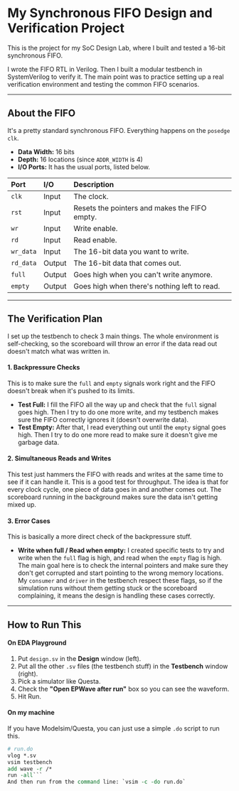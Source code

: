 
# My Synchronous FIFO Design and Verification Project

This is the project for my SoC Design Lab, where I built and tested a 16-bit synchronous FIFO.

I wrote the FIFO RTL in Verilog. Then I built a modular testbench in SystemVerilog to verify it. The main point was to practice setting up a real verification environment and testing the common FIFO scenarios.

---

## About the FIFO

It's a pretty standard synchronous FIFO. Everything happens on the `posedge clk`.

-   **Data Width:** 16 bits
-   **Depth:** 16 locations (since `ADDR_WIDTH` is 4)
-   **I/O Ports:** It has the usual ports, listed below.

| Port       | I/O    | Description                                    |
| :--------- | :----- | :--------------------------------------------- |
| `clk`      | Input  | The clock.                                     |
| `rst`      | Input  | Resets the pointers and makes the FIFO empty.  |
| `wr`       | Input  | Write enable.                                  |
| `rd`       | Input  | Read enable.                                   |
| `wr_data`  | Input  | The 16-bit data you want to write.             |
| `rd_data`  | Output | The 16-bit data that comes out.                |
| `full`     | Output | Goes high when you can't write anymore.        |
| `empty`    | Output | Goes high when there's nothing left to read.   |

---

## The Verification Plan

I set up the testbench to check 3 main things. The whole environment is self-checking, so the scoreboard will throw an error if the data read out doesn't match what was written in.

#### 1. Backpressure Checks

This is to make sure the `full` and `empty` signals work right and the FIFO doesn't break when it's pushed to its limits.

-   **Test Full:** I fill the FIFO all the way up and check that the `full` signal goes high. Then I try to do one more write, and my testbench makes sure the FIFO correctly ignores it (doesn't overwrite data).
-   **Test Empty:** After that, I read everything out until the `empty` signal goes high. Then I try to do one more read to make sure it doesn't give me garbage data.

#### 2. Simultaneous Reads and Writes

This test just hammers the FIFO with reads and writes at the same time to see if it can handle it. This is a good test for throughput. The idea is that for every clock cycle, one piece of data goes in and another comes out. The scoreboard running in the background makes sure the data isn't getting mixed up.

#### 3. Error Cases

This is basically a more direct check of the backpressure stuff.

-   **Write when full / Read when empty:** I created specific tests to try and write when the `full` flag is high, and read when the `empty` flag is high. The main goal here is to check the internal pointers and make sure they don't get corrupted and start pointing to the wrong memory locations. My `consumer` and `driver` in the testbench respect these flags, so if the simulation runs without them getting stuck or the scoreboard complaining, it means the design is handling these cases correctly.

---

## How to Run This

#### On EDA Playground
1.  Put `design.sv` in the **Design** window (left).
2.  Put all the other `.sv` files (the testbench stuff) in the **Testbench** window (right).
3.  Pick a simulator like Questa.
4.  Check the **"Open EPWave after run"** box so you can see the waveform.
5.  Hit Run.

#### On my machine
If you have Modelsim/Questa, you can just use a simple `.do` script to run this.

```tcl
# run.do
vlog *.sv
vsim testbench
add wave -r /*
run -all```
And then run from the command line: `vsim -c -do run.do`
